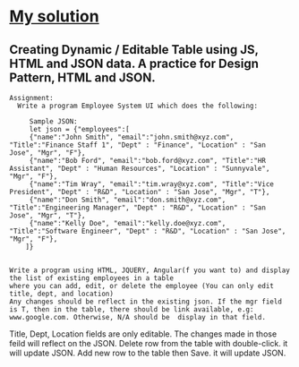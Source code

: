 # [My solution ](https://wallacerepo.github.io/JSON-Dynamic-Table-in-Vanilla-Javascript) 
## Creating Dynamic / Editable Table using JS, HTML and JSON data. A practice for Design Pattern, HTML and JSON.
```
Assignment:
  Write a program Employee System UI which does the following:

     Sample JSON:
     let json = {"employees":[ 
     {"name":"John Smith", "email":"john.smith@xyz.com", "Title":"Finance Staff 1", "Dept" : "Finance", "Location" : "San Jose", "Mgr", "F"},
     {"name":"Bob Ford", "email":"bob.ford@xyz.com", "Title":"HR Assistant", "Dept" : "Human Resources", "Location" : "Sunnyvale", "Mgr", "F"},   
     {"name":"Tim Wray", "email":"tim.wray@xyz.com", "Title":"Vice President", "Dept" : "R&D", "Location" : "San Jose", "Mgr", "T"},
     {"name":"Don Smith", "email":"don.smith@xyz.com", "Title":"Engineering Manager", "Dept" : "R&D", "Location" : "San Jose", "Mgr", "T"},    
     {"name":"Kelly Doe", "email":"kelly.doe@xyz.com", "Title":"Software Engineer", "Dept" : "R&D", "Location" : "San Jose", "Mgr", "F"}, 
    ]}
    
    
Write a program using HTML, JQUERY, Angular(f you want to) and display the list of existing employees in a table
where you can add, edit, or delete the employee (You can only edit title, dept, and location)
Any changes should be reflect in the existing json. If the mgr field is T, then in the table, there should be link available, e.g: www.google.com. Otherwise, N/A should be  display in that field.
  ```
              

Title, Dept, Location fields are only editable. The changes made in those feild will reflect on the JSON.
 Delete row from the table with double-click. it will update JSON. 
 Add new row to the table then Save. it will update JSON.
  


